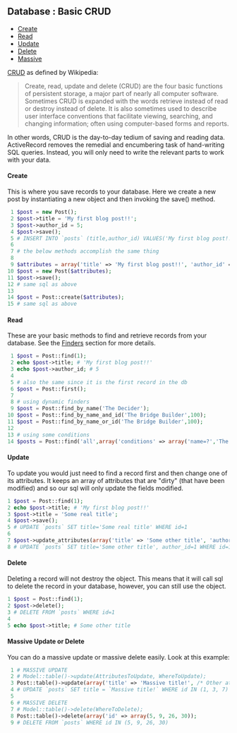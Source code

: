 ## Database : Basic CRUD

<ul id="topic-list">
		<li><a href="/docs/database/basic-crud#create">Create</a></li>
		<li><a href="/docs/database/basic-crud#read">Read</a></li>
		<li><a href="/docs/database/basic-crud#update">Update</a></li>
		<li><a href="/docs/database/basic-crud#delete">Delete</a></li>
		<li><a href="/docs/database/basic-crud#massive">Massive</a></li>
	</ul>


<a href="http://en.wikipedia.org/wiki/Create,_read,_update_and_delete" class="external">CRUD</a> as defined by Wikipedia:


> Create, read, update and delete (CRUD) are the four basic functions of persistent storage, a major part of nearly all computer software. Sometimes CRUD is expanded with the words retrieve instead of read or destroy instead of delete. It is also sometimes used to describe user interface conventions that facilitate viewing, searching, and changing information; often using computer-based forms and reports.

In other words, CRUD is the day-to-day tedium of saving and reading data. ActiveRecord removes the remedial and encumbering task of hand-writing SQL queries. Instead, you will only need to write the relevant parts to work with your data.


#### Create


This is where you save records to your database. Here we create a new post by instantiating a new object and then invoking the save() method.


```php
 1 $post = new Post();
 2 $post->title = 'My first blog post!!';
 3 $post->author_id = 5;
 4 $post->save();
 5 # INSERT INTO `posts` (title,author_id) VALUES('My first blog post!!', 5)
 6
 7 # the below methods accomplish the same thing
 8
 9 $attributes = array('title' => 'My first blog post!!', 'author_id' => 5);
10 $post = new Post($attributes);
11 $post->save();
12 # same sql as above
13
14 $post = Post::create($attributes);
15 # same sql as above

```

#### Read


These are your basic methods to find and retrieve records from your database. See the <a href="/docs/database/finders" class="wiki-page">Finders</a> section for more details.


```php
 1 $post = Post::find(1);
 2 echo $post->title; # 'My first blog post!!'
 3 echo $post->author_id; # 5
 4
 5 # also the same since it is the first record in the db
 6 $post = Post::first();
 7
 8 # using dynamic finders
 9 $post = Post::find_by_name('The Decider');
10 $post = Post::find_by_name_and_id('The Bridge Builder',100);
11 $post = Post::find_by_name_or_id('The Bridge Builder',100);
12
13 # using some conditions
14 $posts = Post::find('all',array('conditions' => array('name=?','The Bridge Builder')));

```

#### Update


To update you would just need to find a record first and then change one of its attributes. It keeps an array of attributes that are "dirty" (that have been modified) and so our sql will only update the fields modified.


```php
1 $post = Post::find(1);
2 echo $post->title; # 'My first blog post!!'
3 $post->title = 'Some real title';
4 $post->save();
5 # UPDATE `posts` SET title='Some real title' WHERE id=1
6
7 $post->update_attributes(array('title' => 'Some other title', 'author_id' => 1));
8 # UPDATE `posts` SET title='Some other title', author_id=1 WHERE id=1

```

#### Delete


Deleting a record will not destroy the object. This means that it will call sql to delete the record in your database, however, you can still use the object.


```php
1 $post = Post::find(1);
2 $post->delete();
3 # DELETE FROM `posts` WHERE id=1
4
5 echo $post->title; # Some other title

```

#### Massive Update or Delete


You can do a massive update or massive delete easily. Look at this example:


```php
 1 # MASSIVE UPDATE
 2 # Model::table()->update(AttributesToUpdate, WhereToUpdate);
 3 Post::table()->update(array('title' => 'Massive title!', /* Other attributes... */, array('id' => array(1, 3, 7));
 4 # UPDATE `posts` SET title = `Massive title!` WHERE id IN (1, 3, 7)
 5
 6 # MASSIVE DELETE
 7 # Model::table()->delete(WhereToDelete);
 8 Post::table()->delete(array('id' => array(5, 9, 26, 30));
 9 # DELETE FROM `posts` WHERE id IN (5, 9, 26, 30)

```